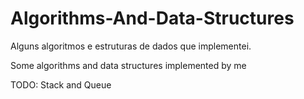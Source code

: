 Algorithms-And-Data-Structures
==============================

Alguns algoritmos e estruturas de dados que implementei.

Some algorithms and data structures implemented by me

TODO: Stack and Queue
